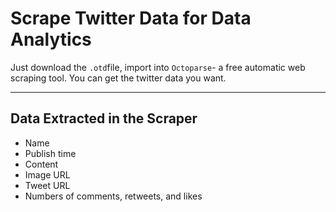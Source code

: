 # Scrape Twitter Data for Data Analytics

Just download the `.otd`file, import into `Octoparse`- a free automatic web scraping tool. You can get the twitter data you want.

---

## Data Extracted in the Scraper
* Name
* Publish time
* Content
* Image URL
* Tweet URL
* Numbers of comments, retweets, and likes

